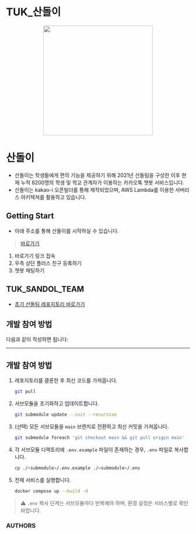 # TUK_산돌이
<p align="center"><img src="https://github.com/teamSANDOL/kpu_sandol_team/raw/main/img/logo_profile3.png?raw=true" width="300" height="300"></p>

# 산돌이
- 산돌이는 학생들에게 편의 기능을 제공하기 위해 2021년 산돌팀을 구성한 이후 현재 누적 6200명의 학생 및 학교 관계자가 이용하는 카카오톡 챗봇 서비스입니다.
- 산돌이는 kakao-i 오픈빌더를 통해 제작되었으며, AWS Lambda를 이용한 서버리스 아키텍쳐를 활용하고 있습니다.

## Getting Start
- 아래 주소를 통해 산돌이를 시작하실 수 있습니다.
> [바로가기](https://pf.kakao.com/_pRxlZxb)
1. 바로가기 링크 접속
2. 우측 상단 플러스 친구 등록하기
3. 챗봇 채팅하기


## TUK_SANDOL_TEAM
- [초기 산돌팀 레포지토리 바로가기](https://github.com/teamSANDOL/kpu_sandol_team)

## 개발 참여 방법
다음과 같이 작성하면 됩니다:

---

## 개발 참여 방법
1. 레포지토리를 클론한 후 최신 코드를 가져옵니다.

   ```bash
   git pull
   ```

2. 서브모듈을 초기화하고 업데이트합니다.

   ```bash
   git submodule update --init --recursive
   ```

3. (선택) 모든 서브모듈을 `main` 브랜치로 전환하고 최신 커밋을 가져옵니다.

   ```bash
   git submodule foreach 'git checkout main && git pull origin main'
   ```

4. 각 서브모듈 디렉토리에 `.env.example` 파일이 존재하는 경우, `.env` 파일로 복사합니다.

   ```bash
   cp ./<submodule>/.env.example ./<submodule>/.env
   ```

5. 전체 서비스를 실행합니다.

   ```bash
   docker compose up --build -d
   ```

> ⚠️ `.env` 복사 단계는 서브모듈마다 반복해야 하며, 환경 설정은 서비스별로 확인 바랍니다.


### AUTHORS
